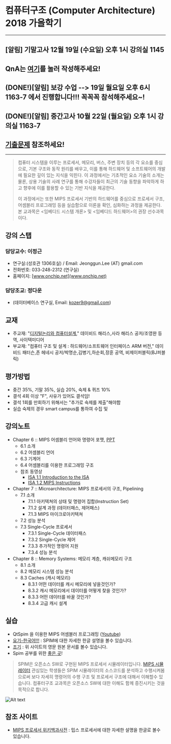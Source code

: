 # 컴퓨터구조 (Computer Architecture) 2018 가을학기

*  *  *
## [알림] 기말고사 12월 19일 (수요일) 오후 1시 강의실 1145

## QnA는 [여기](https://github.com/jeonggunlee/Computer_Arch_2018_Fall/blob/master/QnA.md)를 눌러 작성해주세요!

## (DONE!)[알림] 보강 수업 --> 19일 월요일 오후 6시 1163-7 에서 진행합니다!!! 꼭꼭꼭 참석해주세요~!

## (DONE!)[알림] 중간고사 10월 22일 (월요일) 오후 1시 강의실 1163-7

## [기출문제](https://github.com/jeonggunlee/Computer_Arch_2018_Fall/tree/master/ex_exam) 참조하세요!

*  *  *

>컴퓨터 시스템을 이루는 프로세서, 메모리, 버스, 주변 장치 등의 각 요소를 중심으로, 기본 구조와 동작 원리를 배우고, 이를 통해 하드웨어 및 소프트웨어의 개발에 필요한 깊이 있는 지식을 익힌다. 이 과정에서는 기초적인 요소 기술의 소개는 물론, 상용 기술의 사례 연구를 통해 수강자들이 최근의 기술 동향을 파악하게 하고 향후에 이를 활용할 수 있는 기반 지식을 제공한다.
>
> 이 과정에서는 또한 MIPS 프로세서 기반의 하드웨어를 중심으로 프로세서 구조, 어셈블리 프로그래밍 등을 실습함으로 이론을 확인, 심화하는 과정을 제공한다. 본 교과목은 <임베디드 시스템 개론> 및 <임베디드 하드웨어>의 권장 선수과목이다.

## 강의 스탭
### 담당교수: 이정근
   - 연구실:(성호관 1306호실) / Email: Jeonggun.Lee (AT) gmail.com
   - 전화번호: 033-248-2312 (연구실)
   - 홈페이지: [www.onchip.net](www.onchip.net)
   
### 담당조교: 정다운
   - (데이터베이스 연구실, Email: kozer9@gmail.com)
   
## 교재
   - 주교재: "[디지털논리와 컴퓨터설계](http://www.yes24.com/24/goods/3311366)," 데이비드 해리스,사라 해리스 공저/조영완 등역, 사이텍미디어
   - 부교재: "컴퓨터 구조 및 설계 : 하드웨어/소프트웨어 인터페이스 ARM 버전," 데이비드 패터슨,존 헤네시 공저/박명순,김병기,하순회,장훈 공역, 비제이퍼블릭(BJ퍼블릭)   
   
## 평가방법
   - 중간 35%, 기말 35%, 실습 20%, 숙제 & 퀴즈 10%
   - 결석 4회 이상 "F", 사유가 있어도 결석임!
   - 결석 1회를 만회하기 위해서는 "추가로 숙제를 제출"해야함
   - 실습 숙제의 경우 smart campus를 통하여 수집 및 

## 강의노트
   - Chapter 6 :: MIPS 어셈블리 언어와 명령어 포맷, [PPT](https://github.com/jeonggunlee/Computer_Arch_2018_Fall/blob/master/DDCA_Ch6%20-%201.pptx)
      - 6.1 소개
      - 6.2 어셈블리 언어
      - 6.3 기계어
      - 6.4 어셈블리를 이용한 프로그래밍 구조
      - 참조 동영상
          - [ISA 1.1 Introduction to the ISA](https://www.youtube.com/watch?v=PlavjNH_RRU)
          - [ISA 1.2 MIPS Instructions](https://www.youtube.com/watch?v=ykI9nwSNFfM)
   - Chapter 7 :: Microarchitecture: MIPS 프로세서의 구조, Pipelining
      - 7.1 소개
         - 7.1.1 아키텍쳐의 상태 및 명령어 집합(Instruction Set)
         - 7.1.2 설계 과정 (데이터패스, 제어패스)
         - 7.1.3 MIPS 마이크로아키텍쳐
      - 7.2 성능 분석
      - 7.3 Single-Cycle 프로세서
         - 7.3.1 Single-Cycle 데이터패스
         - 7.3.2 Single-Cycle 제어
         - 7.3.3 추가적인 명령어 지원
         - 7.3.4 성능 분석
   - Chapter 8 :: Memory Systems: 메모리 계층, 캐쉬메모리 구조
      - 8.1 소개
      - 8.2 메모리 시스템 성능 분석
      - 8.3 Caches (캐시 메모리)
         - 8.3.1 어떤 데이터를 캐시 메모리에 넣을것인가?
         - 8.3.2 캐시 메모리에서 데이터를 어떻게 찾을 것인가?
         - 8.3.3 어떤 데이터를 바꿀 것인가?
         - 8.3.4 고급 캐시 설계

## 실습
   - QtSpim 을 이용한 MIPS 어셈블러 프로그래밍 ([Youtube](https://www.youtube.com/results?search_query=Qtsim+PCSIM+MIPS))
   - [요기-한국어!!!](https://www.joinc.co.kr/w/Site/Assembly/Documents/Spim) : SPIM에 대한 자세한 한글 설명을 볼수 있습니다.
   - [조기](http://chortle.ccsu.edu/AssemblyTutorial/index.html) : 위 사이트의 영문 원본 문서를 볼수 있습니다.
   - Spim 공부를 위한 [좋은 곳](http://www.cs.ccsu.edu/~markov/ccsu_courses/254syllabus.html)!
   
   > SPIM은 오픈소스 SW로 구현된 MIPS 프로세서 시뮬레이터입니다. [MIPS 시뮬레이터](http://spimsimulator.sourceforge.net/)
   > 관심있는 학생들은 SPIM 시뮬레이터의 소스코드를 분석하고 수행시켜봄으로써 보다 자세히 명령어의 수행 구조 및 프로세서 구조에 대해서 이해할수 있습니다.
   > 컴퓨터구조 교과목은 오픈소스 SW에 대한 이해도 함께 증진시키는 것을 목적으로 합니다.
   
   ![Alt text](https://github.com/jeonggunlee/Computer_Arch_2018_Fall/blob/master/img/openss.png "오픈소스교과목")

## 참조 사이트
   - [MIPS 프로세서 위키백과사전](https://ko.wikipedia.org/wiki/MIPS_%EC%95%84%ED%82%A4%ED%85%8D%EC%B2%98) : 밉스 프로세서에 대한 자세한 설명을 한글로 볼수 있습니다.

   
   
   
